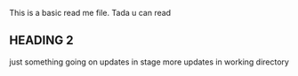 This is a basic read me file.
Tada u can read
## HEADING 2
just something going on
updates in stage
more updates in working directory